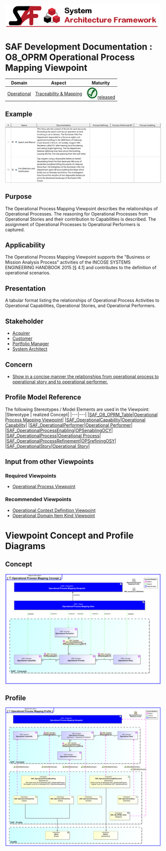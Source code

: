 ![System Architecture Framework](../../diagrams/Banner_SAF.png)
# SAF Development Documentation : **O8_OPRM** Operational Process Mapping Viewpoint
|**Domain**|**Aspect**|**Maturity**|
| --- | --- | --- |
|[Operational](../../domains.md#Domain-Operational)|[Traceability & Mapping](../../aspects.md#Aspect-Traceability-&-Mapping)|![Released](../../diagrams/Symbol_confirmed.png )[released](../../using-saf/maturity.md#released)|
## Example
![Operational-Process-Mapping-Viewpoint-primary-example.svg](../../diagrams/vp-examples/Operational-Process-Mapping-Viewpoint-primary-example.svg)
## Purpose
The Operational Process Mapping Viewpoint describes the relationships of Operational Processes. The reasoning for Operational Processes from Operational Stories and their contribution to Capabilities is described. The assignment of Operational Processes to Operational Performers is captured.
## Applicability
The Operational Process Mapping Viewpoint supports the "Business or Mission Analysis Process" activities of the INCOSE SYSTEMS ENGINEERING HANDBOOK 2015 [§ 4.1] and contributes to the definition of operational scenarios.
## Presentation
A tabular format listing the relationships of Operational Process Activities to Operational Capabilities, Operational Stories, and Operational Performers.

## Stakeholder
* [Acquirer](../../stakeholders.md#Acquirer)
* [Customer](../../stakeholders.md#Customer)
* [Portfolio Manager](../../stakeholders.md#Portfolio-Manager)
* [System Architect](../../stakeholders.md#System-Architect)
## Concern
* [Show in a concise manner the relationships from operational process to operational story and to operational performer.](../../concerns.md#_2021x_2_8710274_1674576758928_485242_23392)
## Profile Model Reference
The following Stereotypes / Model Elements are used in the Viewpoint:
|Stereotype | realized Concept|
|---|---|
|[SAF_O8_OPRM_Table](../../stereotypes.md#SAF_O8_OPRM_Table)|[Operational Process Mapping Viewpoint](../concept/concepts.md#Operational-Process-Mapping-Viewpoint)|
|[SAF_OperationalCapability](../../stereotypes.md#SAF_OperationalCapability)|[Operational Capability](../concept/concepts.md#Operational-Capability)|
|[SAF_OperationalPerformer](../../stereotypes.md#SAF_OperationalPerformer)|[Operational Performer](../concept/concepts.md#Operational-Performer)|
|[SAF_OperationalProcessEnabling](../../stereotypes.md#SAF_OperationalProcessEnabling)|[OPSenablingOCY](../concept/concepts.md#OPSenablingOCY)|
|[SAF_OperationalProcess](../../stereotypes.md#SAF_OperationalProcess)|[Operational Process](../concept/concepts.md#Operational-Process)|
|[SAF_OperationalProcessRefinement](../../stereotypes.md#SAF_OperationalProcessRefinement)|[OPSrefiningOSY](../concept/concepts.md#OPSrefiningOSY)|
|[SAF_OperationalStory](../../stereotypes.md#SAF_OperationalStory)|[Operational Story](../concept/concepts.md#Operational-Story)|
## Input from other Viewpoints
### Required Viewpoints
* [Operational Process Viewpoint](Operational-Process-Viewpoint.md)
### Recommended Viewpoints
* [Operational Context Definition Viewpoint](Operational-Context-Definition-Viewpoint.md)
* [Operational Domain Item Kind Viewpoint](Operational-Domain-Item-Kind-Viewpoint.md)
# Viewpoint Concept and Profile Diagrams
## Concept
![Operational Process Mapping Concept](diagrams/Operational-Process-Mapping-Concept.svg)
## Profile
![Operational Process Mapping Profile](diagrams/Operational-Process-Mapping-Profile.svg)
